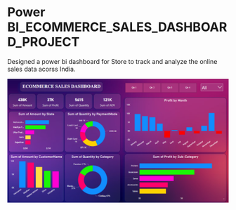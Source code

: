 # Power BI_ECOMMERCE_SALES_DASHBOARD_PROJECT 

Designed a power bi dashboard for  Store to track and analyze the online sales data acorss India.


![ECOMMERCESALESDASHBOARD](https://github.com/Aman7385/ECOMMERCE_SALES_DASHBOARD/blob/main/ECOMMERCE%20SALES%20DASHBOARD%20IMAGE.png)
